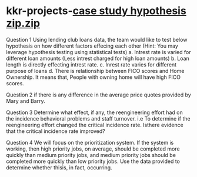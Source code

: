 # kkr-projects-[case study hypothesis zip.zip](https://github.com/Kamakshir/kkr-projects-/files/10448760/case.study.hypothesis.zip.zip)

Question 1
Using lending club loans data, the team would like to test below hypothesis on how different factors effecing each other 
(Hint: You may leverage hypothesis testing using statistical tests)
a. Intrest rate is varied for different loan amounts (Less intrest charged for high loan 
amounts)
b. Loan length is directly effecting intrest rate.
c. Inrest rate varies for different purpose of loans
d. There is relationship between FICO scores and Home Ownership. It means that, People 
with owning home will have high FICO scores.

Question 2 
 if there is any difference in the average price quotes provided by Mary and Barry.
 
Question 3
Determine what effect, if any, the reengineering effort had on the 
incidence behavioral problems and staff turnover. i.e To determine if the reengineering effort
changed the critical incidence rate. Isthere evidence that the critical incidence rate
improved?

Question 4
We will focus on the prioritization system. If the system is working, then
high priority jobs, on average, should be completed more quickly than medium priority jobs,
and medium priority jobs should be completed more quickly than low priority jobs. Use the
data provided to determine whether thisis, in fact, occurring.
